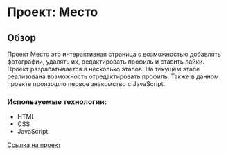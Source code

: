 # Проект: Место

## Обзор
Проект Место это интерактивная страница с возможностью добавлять фотографии,
удалять их, редактировать профиль и ставить лайки. Проект разрабатывается в
несколько этапов. На текущем этапе реализована возможность отредактировать
профиль. Также в данном проекте произошло первое знакомство с JavaScript.

### Используемые технологии:
* HTML
* CSS
* JavaScript

[Ссылка на проект](https://aarolin.github.io/mesto)

